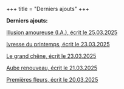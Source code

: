+++
title = "Derniers ajouts"
+++

**Derniers ajouts:**

[Illusion amoureuse (I.A.), écrit le 25.03.2025](./seasons/25_vingt_cinquieme_saison/illusion_amoureuse_i_a/)

[Ivresse du printemps, écrit le 23.03.2025](./seasons/25_vingt_cinquieme_saison/ivresse_du_printemps/)

[Le grand chêne, écrit le 23.03.2025](./seasons/25_vingt_cinquieme_saison/le_grand_chene/)

[Aube renouveau, écrit le 21.03.2025](./seasons/25_vingt_cinquieme_saison/aube_renouveau/)

[Premières fleurs, écrit le 20.03.2025](./seasons/25_vingt_cinquieme_saison/premieres_fleurs/)
